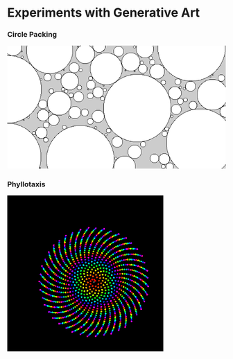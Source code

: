 # Experiments with Generative Art

### Circle Packing 

![Circle Packing](images/circle_packing.png)

### Phyllotaxis

![Phyllotaxis](images/phyllotaxis.png)
